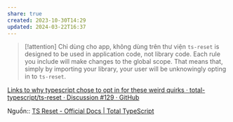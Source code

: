 ```yaml
---
share: true
created: 2023-10-30T14:29
updated: 2024-03-22T16:37
---
```



> [!attention] Chỉ dùng cho app, không dùng trên thư viện
> `ts-reset` is designed to be used in application code, not library code. Each rule you include will make changes to the global scope. That means that, simply by importing your library, your user will be unknowingly opting in to `ts-reset`.

[Links to why typescript chose to opt in for these weird quirks · total-typescript/ts-reset · Discussion #129 · GitHub](https://github.com/total-typescript/ts-reset/discussions/129)

Nguồn:: [TS Reset - Official Docs | Total TypeScript](https://www.totaltypescript.com/ts-reset)